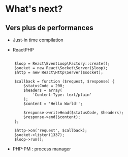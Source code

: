 # What's next?
<!-- .slide: class="page-title" -->



## Vers plus de performances

* Just-in time compilation
<!-- .element: class="fragment" -->

* ReactPHP<!-- .element: class="fragment" -->
<pre><code data-trim>
    $loop = React\EventLoop\Factory::create();
    $socket = new React\Socket\Server($loop);
    $http = new React\Http\Server($socket);
    
    $callback = function ($request, $response) {
        $statusCode = 200;
        $headers = array(
            'Content-Type: text/plain'
        );
        $content = 'Hello World!';
    
        $response->writeHead($statusCode, $headers);
        $response->end($content);
    };

    $http->on('request', $callback);
    $socket->listen(1337);
    $loop->run();
</code></pre><!-- .element: class="fragment" -->

* PHP-PM : process manager<!-- .element: class="fragment" -->